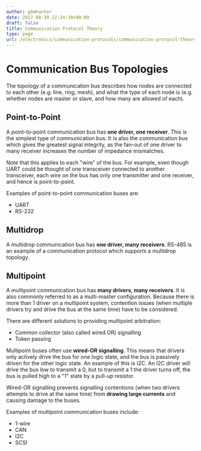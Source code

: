```yaml
---
author: gbmhunter
date: 2017-08-30 22:24:30+00:00
draft: false
title: Communication Protocol Theory
type: page
url: /electronics/communication-protocols/communication-protocol-theory
---
```


# Communication Bus Topologies

The topology of a communication bus describes how nodes are connected to each other (e.g. line, ring, mesh), and what the type of each node is (e.g. whether nodes are master or slave, and how many are allowed of each).

## Point-to-Point

A point-to-point communication bus has **one driver, one receiver**. This is the simplest type of communication bus. It is also the communication bus which gives the greatest signal integrity, as the fan-out of one driver to many receiver increases the number of impedance mismatches.

Note that this applies to each "wire" of the bus. For example, even though UART could be thought of one transceiver connected to another transceiver, each wire on the bus has only one transmitter and one receiver, and hence is point-to-point.

Examples of point-to-point communication buses are:

* UART
* RS-232

## Multidrop

A multidrop communication bus has **one driver, many receivers**. RS-485 is an example of a communication protocol which supports a multidrop topology.

## Multipoint

A multipoint communication bus has **many drivers, many receivers**. It is also commonly referred to as a multi-master configuration. Because there is more than 1 driver on a multipoint system, contention issues (when multiple drivers try and drive the bus at the same time) have to be considered.

There are different solutions to providing multipoint arbitration:

* Common collector (also called wired OR) signalling
* Token passing

Multipoint buses often use **wired-OR signalling**. This means that drivers only actively drive the bus for one logic state, and the bus is passively driven for the other logic state. An example of this is I2C. An I2C driver will drive the bus low to transmit a 0, but to transmit a 1 the driver turns off, the bus is pulled high to a "1" state by a pull-up resistor.

Wired-OR signalling prevents signalling contentions (when two drivers attempts to drive at the same time) from **drawing large currents** and causing damage to the buses.

Examples of multipoint communication buses include:

* 1-wire
* CAN
* I2C
* SCSI
